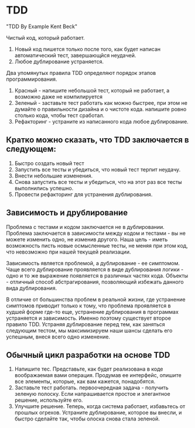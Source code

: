 # TDD
"TDD By Example Kent Beck"

Чистый код, который работает.  
1. Новый код пишется только после того, как будет написан автоматический тест, завершающйся неудачей.
2. Любое дублирование устраняется.  

Два упомянутых правила TDD определяют порядок этапов программирования.  
1. Красный - напишите небольшой тест, который не работает, а возможно даже не компилируется
2. Зеленый - заставьте тест работать как можно быстрее, при этом не думайте о правильности дизайна и о чистоте кода. напишите ровно столько кода, чтобы тест сработал.
3. Рефакторинг - устраните из написанного кода любое дублирование.

## Кратко можно сказать, что TDD заключается в следующем:
1. Быстро создать новый тест
2. Запустить все тесты и убедиться, что новый тест терпит неудачу.
3. Внести небольшие изменения.
4. Снова запустить все тесты и убедиться, что на этот раз все тесты выполнились успешно.
5. Провести рефакторинг для устранения дублирования.

## Зависимость и друблирование
Проблема с тестами и кодом заключается не в дублировании. 
Проблема заключается в зависимости между кодом и тестами - вы не можете изменить одно, не изменив другого. 
Наша цель - иметь возможность писть новые осмысленные тесты, не меняя при этом код, что невозможно при нашей текущей реализации.

Зависимость является проблемой, а дублирование - ее симптомом. 
Чаще всего дублирование проявляется в виде дублирования логики - одно и то же выражение появляется в различных частях кода.
Объекты - отличный способ абстрагирования, позволяющий избежать данного вида дублирования.

В отличие от большинства проблем в реальной жизни, где устранение симптомов приводит только к тому, что проблема проявляется в худшей форме где-то еще, устранение дублирования в программах устраняется и зависимость.
Именно поэтому существует второе правило TDD. 
Устраняя дублирование перед тем, как заняться следующим тестом, мы максимизируем наши шансы сделать его успешным, внеся всего одно изменение.

## Обычный цикл разработки на основе TDD
1. Напишите тес. Представьте, как будет реализована в коде воображаемая вами операция.
Продумав ее интерфейс, опишите все элементы, которые, как вам кажется, понадобятся.
2. Заставьте тест работать. первоочередная задача - получить зеленую полоску.
Если напрашивается простое и элегантное решение, используйте его.
3. Улучшите решение. Теперь, когда система работает, избавьтесь от прошлых огрехов.
Устраните дублирование, которое вы внесли, и быстро сделайте так, чтобы олоска снова стала зеленой.

